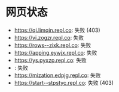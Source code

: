 # 网页状态
- https://qi.limqin.repl.co: 失败 (403)
- https://vi.zogzr.repl.co: 失败
- https://rows--zixk.repl.co: 失败
- https://apping.eywjx.repl.co: 失败
- https://ys.pyxzp.repl.co: 失败
- : 失败
- https://mization.edpjg.repl.co: 失败
- https://start--stpstyc.repl.co: 失败 (403)
